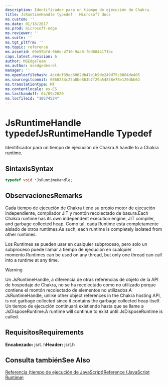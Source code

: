```yaml
---
description: Identificador para un tiempo de ejecución de Chakra.
title: JsRuntimeHandle typedef | Microsoft docs
ms.custom: ''
ms.date: 01/18/2017
ms.prod: microsoft-edge
ms.reviewer: ''
ms.suite: ''
ms.tgt_pltfrm: ''
ms.topic: reference
ms.assetid: 69e59bfd-9b0e-4710-9aa8-fbd6844171bc
caps.latest.revision: 6
author: MSEdgeTeam
ms.author: msedgedevrel
manager: ''
ms.openlocfilehash: 4ccdcf39ec6062db47e1b9de249d75c8804de405
ms.sourcegitcommit: 6860234c25a8be863b7f29a54838e78e120dbb62
ms.translationtype: MT
ms.contentlocale: es-ES
ms.lasthandoff: 04/09/2020
ms.locfileid: "10574524"
---
```

# <span data-ttu-id="3d25c-103">JsRuntimeHandle typedef</span><span class="sxs-lookup"><span data-stu-id="3d25c-103">JsRuntimeHandle Typedef</span></span>
<span data-ttu-id="3d25c-104">Identificador para un tiempo de ejecución de Chakra.</span><span class="sxs-lookup"><span data-stu-id="3d25c-104">A handle to a Chakra runtime.</span></span>  
  
## <span data-ttu-id="3d25c-105">Sintaxis</span><span class="sxs-lookup"><span data-stu-id="3d25c-105">Syntax</span></span>  
  
```cpp  
typedef void *JsRuntimeHandle;  
```  
  
## <span data-ttu-id="3d25c-106">Observaciones</span><span class="sxs-lookup"><span data-stu-id="3d25c-106">Remarks</span></span>  
 <span data-ttu-id="3d25c-107">Cada tiempo de ejecución de Chakra tiene su propio motor de ejecución independiente, compilador JIT y montón recolectado de basura.</span><span class="sxs-lookup"><span data-stu-id="3d25c-107">Each Chakra runtime has its own independent execution engine, JIT compiler, and garbage collected heap.</span></span> <span data-ttu-id="3d25c-108">Como tal, cada Runtime está completamente aislado de otros runtimes.</span><span class="sxs-lookup"><span data-stu-id="3d25c-108">As such, each runtime is completely isolated from other runtimes.</span></span>  
  
 <span data-ttu-id="3d25c-109">Los Runtimes se pueden usar en cualquier subproceso, pero solo un subproceso puede llamar a tiempo de ejecución en cualquier momento.</span><span class="sxs-lookup"><span data-stu-id="3d25c-109">Runtimes can be used on any thread, but only one thread can call into a runtime at any time.</span></span>  
  
> [!WARNING]
>  <span data-ttu-id="3d25c-110">Un JsRuntimeHandle, a diferencia de otras referencias de objeto de la API de hospedaje de Chakra, no se ha recolectado como no utilizado porque contiene el montón recolectado de elementos no utilizados.</span><span class="sxs-lookup"><span data-stu-id="3d25c-110">A JsRuntimeHandle, unlike other object references in the Chakra hosting API, is not garbage collected since it contains the garbage collected heap itself.</span></span> <span data-ttu-id="3d25c-111">Un tiempo de ejecución continuará existiendo hasta que se llame a JsDisposeRuntime.</span><span class="sxs-lookup"><span data-stu-id="3d25c-111">A runtime will continue to exist until JsDisposeRuntime is called.</span></span>  
  
## <span data-ttu-id="3d25c-112">Requisitos</span><span class="sxs-lookup"><span data-stu-id="3d25c-112">Requirements</span></span>  
 <span data-ttu-id="3d25c-113">**Encabezado:** jsrt. h</span><span class="sxs-lookup"><span data-stu-id="3d25c-113">**Header:** jsrt.h</span></span>  
  
## <span data-ttu-id="3d25c-114">Consulta también</span><span class="sxs-lookup"><span data-stu-id="3d25c-114">See Also</span></span>  
 [<span data-ttu-id="3d25c-115">Referencia (tiempo de ejecución de JavaScript)</span><span class="sxs-lookup"><span data-stu-id="3d25c-115">Reference (JavaScript Runtime)</span></span>](../chakra-hosting/reference-javascript-runtime.md)